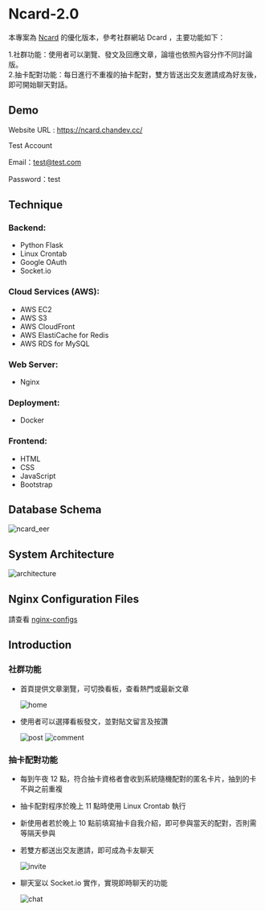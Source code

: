 # Ncard-2.0

本專案為 [Ncard](https://github.com/chan0216/Ncard) 的優化版本，參考社群網站 Dcard ，主要功能如下：<br>

1.社群功能：使用者可以瀏覽、發文及回應文章，論壇也依照內容分作不同討論版。<br> 2.抽卡配對功能：每日進行不重複的抽卡配對，雙方皆送出交友邀請成為好友後，即可開始聊天對話。

## Demo

Website URL : https://ncard.chandev.cc/

Test Account

Email：test@test.com

Password：test

## Technique

### Backend:

- Python Flask
- Linux Crontab
- Google OAuth
- Socket.io

### Cloud Services (AWS):

- AWS EC2
- AWS S3
- AWS CloudFront
- AWS ElastiCache for Redis
- AWS RDS for MySQL

### Web Server:

- Nginx

### Deployment:

- Docker

### Frontend:

- HTML
- CSS
- JavaScript
- Bootstrap

## Database Schema

<img alt="ncard_eer" src="https://github.com/chan0216/Ncard_2.0/assets/94737861/4d51bc77-0b5f-4885-a403-ca067304d434">

## System Architecture

<img alt="architecture" src="https://github.com/chan0216/Ncard/assets/94737861/442d46ff-3959-4a3c-a9a5-61c3f34d4091">

## Nginx Configuration Files
請查看 [nginx-configs](https://github.com/chan0216/nginx-configs)


## Introduction

### 社群功能

- 首頁提供文章瀏覽，可切換看板，查看熱門或最新文章

  ![home](https://github.com/chan0216/Ncard_2.0/assets/94737861/38c3fde3-6806-4fb7-ab65-da5df7ea6fdc)

- 使用者可以選擇看板發文，並對貼文留言及按讚

  ![post](https://github.com/chan0216/Ncard_2.0/assets/94737861/056778ed-b352-4420-be9d-650abc66aa6e)
  ![comment](https://github.com/chan0216/Ncard_2.0/assets/94737861/9a2a35fd-de12-4fab-8936-777802607e44)

### 抽卡配對功能

- 每到午夜 12 點，符合抽卡資格者會收到系統隨機配對的匿名卡片，抽到的卡不與之前重複
- 抽卡配對程序於晚上 11 點時使用 Linux Crontab 執行
- 新使用者若於晚上 10 點前填寫抽卡自我介紹，即可參與當天的配對，否則需等隔天參與
- 若雙方都送出交友邀請，即可成為卡友聊天

  ![invite](https://github.com/chan0216/Ncard_2.0/assets/94737861/6d726eaa-02d8-4722-80cc-558ef9b3fdfb)

- 聊天室以 Socket.io 實作，實現即時聊天的功能

  ![chat](https://github.com/chan0216/Ncard_2.0/assets/94737861/586c3afd-e000-4998-83a2-341290041753)
